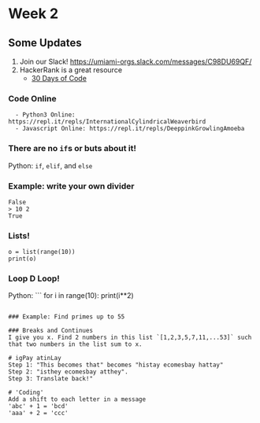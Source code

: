 # Week 2

## Some Updates
1. Join our Slack! https://umiami-orgs.slack.com/messages/C98DU69QF/
2. HackerRank is a great resource
      - [30 Days of Code](https://www.hackerrank.com/challenges/30-hello-world/problem)


### Code Online
      - Python3 Online: https://repl.it/repls/InternationalCylindricalWeaverbird
      - Javascript Online: https://repl.it/repls/DeeppinkGrowlingAmoeba

### There are no `if`s or buts about it!
Python: `if`, `elif`, and `else`

### Example: write your own divider
```> 10 3
False
> 10 2
True
```

### Lists!
```
o = list(range(10))
print(o)
```

### Loop D Loop!
Python: ```
for i in range(10):
  print(i**2)
```

### Example: Find primes up to 55

### Breaks and Continues
I give you x. Find 2 numbers in this list `[1,2,3,5,7,11,...53]` such that two numbers in the list sum to x.

# igPay atinLay
Step 1: "This becomes that" becomes "histay ecomesbay hattay"
Step 2: "isthey ecomesbay atthey".
Step 3: Translate back!"

# 'Coding'
Add a shift to each letter in a message
'abc' + 1 = 'bcd'
'aaa' + 2 = 'ccc'
